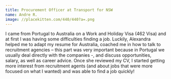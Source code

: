 ```yaml
---
title: Procurement Officer at Transport for NSW
name: Andre R.
image: //placekitten.com/440/440?a=.png
---
```

I came from Portugal to Australia on a Work and Holiday Visa (462 Visa) and at first I was having some difficulties finding a job. Luckily, Alexandra helped me to adapt my resume for Australia, coached me in how to talk to recruitment agencies – this part was very important because in Portugal we usually deal directly with the companies -, and discuss opportunities, salary, as well as career advice. Once she reviewed my CV, I started getting more interest from recruitment agents (and about jobs that were more focused on what I wanted) and was able to find a job quickly!
